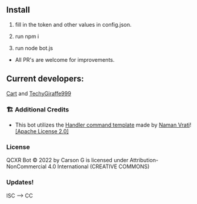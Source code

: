 ## Install

1. fill in the token and other values in config.json.

2. run npm i

3. run node bot.js

- All PR's are welcome for improvements.

## Current developers:
[Cart](https://github.com/Cartrigger) and [TechyGiraffe999](https://github.com/TecEash1)

### 🏗️ Additional Credits
 - This bot utilizes the [Handler command template](https://github.com/NamVr/DiscordBot-Template) made by [Naman Vrati](https://github.com/NamVr)! [\[Apache License 2.0\]](https://github.com/NamVr/DiscordBot-Template/blob/master/LICENSE)
 
 ### License
  QCXR Bot © 2022 by Carson G is licensed under Attribution-NonCommercial 4.0 International (CREATIVE COMMONS)

### Updates!
ISC --> CC
